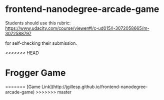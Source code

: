 frontend-nanodegree-arcade-game
===============================

Students should use this rubric: https://www.udacity.com/course/viewer#!/c-ud015/l-3072058665/m-3072588797

for self-checking their submission.

<<<<<<< HEAD
<h1>Frogger Game</h1>
=======
[Game Link](http://jgillesp.github.io/frontend-nanodegree-arcade-game)
>>>>>>> master
